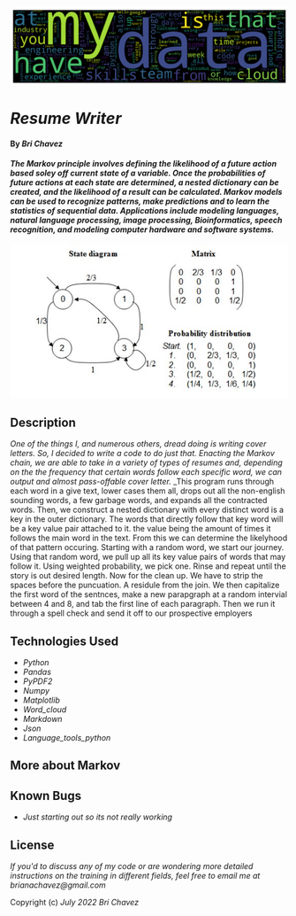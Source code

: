
<p><img src="finished_resumes/dsa_resume_wordcloud.png" alt="word cloud image"/></p>

# _Resume Writer_

#### By _**Bri Chavez**_

#### _The Markov principle involves defining the likelihood of a future action based soley off current state of a variable. Once the probabilities of future actions at each state are determined, a nested dictionary can be created, and the likelihood of a result can be calculated. Markov models can be used to recognize patterns, make predictions and to learn the statistics of sequential data. Applications include modeling languages, natural language processing, image processing, Bioinformatics, speech recognition, and modeling computer hardware and software systems._

<p><img src="finished_resumes/mark.jpg" alt="markov diagram image"/></p>

## Description

_One of the things I, and numerous others, dread doing is writing cover letters. So, I decided to write a code to do just that. Enacting the Markov chain, we are able to take in a variety of types of resumes and, depending on the the frequency that certain words follow each specific word, we can output and almost pass-offable cover letter._
_This program runs through each word in a give text, lower cases them all, drops out all the non-english sounding words, a few garbage words, and expands all the contracted words. Then, we construct a nested dictionary with every distinct word is a key in the outer dictionary. The words that directly follow that key word will be a key value pair attached to it. the value being the amount of times it follows the main word in the text. From this we can determine the likelyhood of that pattern occuring. Starting with a random word, we start our journey. Using that random word, we pull up all its key value pairs of words that may follow it. Using weighted probability, we pick one. Rinse and repeat until the story is out desired length. Now for the clean up. We have to strip the spaces before the puncuation. A residule from the join. We then capitalize the first word of the sentnces, make a new parapgraph at a random intervial between 4 and 8, and tab the first line of each paragraph. Then we run it through a spell check and send it off to our prospective employers


## Technologies Used

* _Python_
* _Pandas_
* _PyPDF2_
* _Numpy_
* _Matplotlib_
* _Word_cloud_
* _Markdown_
* _Json_
* _Language_tools_python_


## More about Markov




## Known Bugs

* _Just starting out so its not really working_

## License

_If you'd to discuss any of my code or are wondering more detailed instructions on the training in different fields, feel free to email me at brianachavez@gmail.com_

Copyright (c) _July 2022_ _Bri Chavez_
